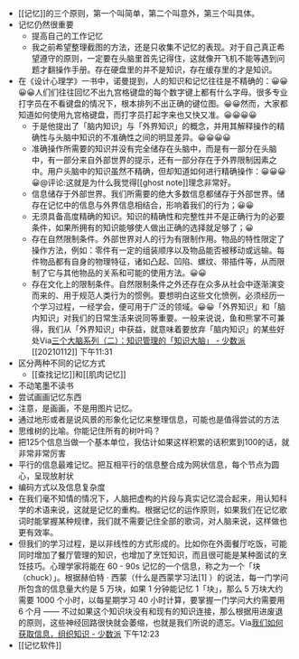 - [[记忆]]的三个原则，第一个叫简单，第二个叫意外，第三个叫具体。
- 记忆仍然很重要
    - 提高自己的工作记忆
    - 我之前希望整理截图的方法，还是只收集不记忆的表现。对于自己真正希望遵守的原则，一定要在头脑里首先记得住，这就像开飞机不能等遇到问题才翻操作手册。存在硬盘里的并不是知识，存在缓存里的才是知识。
- 在《设计心理学》一书中，诺曼提到，人的知识和记忆往往是不精确的：😀😀😀😀人们们往往回忆不出九宫格键盘的每个数字键上都有什么字母。很多专业打字员在不看键盘的情况下，根本排列不出正确的键位图。😀😀然而，大家都知道如何使用九宫格键盘，而打字员打起字来也又快又准。😀😀😀😀
    - 于是他提出了「脑内知识」与「外界知识」的概念，并用其解释操作的精确性与头脑中知识的不准确性之间的明显差异。😀😀😀😀
    - 准确操作所需要的知识并没有完全储存在头脑中，而是有一部分在头脑中，有一部分来自外部世界的提示，还有一部分存在于外界限制因素之中。用户头脑中的知识虽然不精确，但却知道如何进行精确操作：😀😀😀😀@评论:这就是为什么我觉得[[ghost note]]理念非常好。
    - 信息储存于外部世界。我们所需要的绝大多数信息都储存于外部世界。储存在记忆中的信息与外界信息相结合，形响着我们的行为；😀😀
    - 无须具备高度精确的知识。知识的精确性和完整性并不是正确行为的必要条件，如果所拥有的知识能够使人做出正确的选择就足够了；😀
    - 存在自然限制条件。外部世界对人的行为有限制作用。物品的特性限定了操作方法，例如：零件有一定的组装顺序以及物品能否被移动或远输。每件物品都有自身的物理特征，诸如凸起、凹陷、螺纹、带插件等，从而限制了它与其他物品的关系和可能的使用方法。😀😀
    - 存在文化上的限制条件。自然限制条件之外还存在众多从社会中逐渐演变而来的、用于规范人类行为的惯例。要想明白这些文化愤例，必须经历一个学习过程，一经学会，便可用于广泛的领域。😀😀「外界知识」和「脑内知识」对我们的日常生活来说同等重要。一般来说说，鱼和熊掌不可兼得，我们从「外界知识」中获益，就意味着要放弃「脑内知识」的某些好处Via[三个大脑系列（二）：知识管理的「知识大脑」 - 少数派](https://sspai.com/post/61766) [[20210112]] 下午11:31
- 区分两种不同的记忆方式
    - [[查找记忆]]和[[肌肉记忆]]
- 不动笔墨不读书
- 尝试画画记忆东西
- 注意，是画画，不是用图片记忆。
- 通过地形或者是说风景的形象化记忆来整理信息，可能也是值得尝试的方法
- 思维树的比喻。你能记住所有的树叶吗？
- 把125个信息当做一个基本单位，我估计如果这样积累的话积累到100的话，就非常非常厉害
- 平行的信息最难记忆。把互相平行的信息整合成为网状信息，每个节点为圆心，呈现放射状
- 编码方式以及信息复杂度
- 在我们毫不知情的情况下，人脑把虚构的片段与真实记忆混合起来，用认知科学的术语来说，这就是记忆的重构。根据记忆的运作原则，如果我们在记忆歌词时能掌握某种规律，我们就不需要记住全部的歌词，对人脑来说，这样做也更有效率。
- 但我们的学习过程，是以非线性的方式形成的。比如你在外面餐厅吃饭，可能同时增加了餐厅管理的知识，也增加了烹饪知识，而且很可能是某种面试的烹饪技巧。心理学家将能在 60 - 90s 记忆的一个信息，称之为一个「块（chuck）」。根据赫伯特 · 西蒙（什么是西蒙学习法[1] ）的说法，每一门学问所包含的信息量大约是 5 万块，如果 1 分钟能记忆 1「块」，那么 5 万块大约需要 1000 个小时，以每星期学习 40 小时计算，要掌握一门学问大约需要用 6 个月 —— 不过如果这个知识块没有和现有的知识连接，那么根据用进废退的原则，这些神经回路很快就会萎缩，也就是我们所说的遗忘。Via[我们如何获取信息，组织知识 - 少数派](https://sspai.com/post/60770) 下午12:23
- [[记忆软件]]
